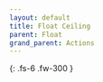 ```yaml
---
layout: default
title: Float Ceiling
parent: Float
grand_parent: Actions
---
```

{: .fs-6 .fw-300 }
